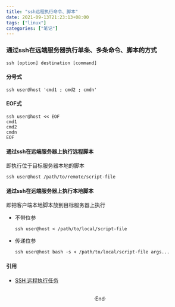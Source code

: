 ```yaml
---
title: "ssh远程执行命令、脚本"
date: 2021-09-13T21:23:13+08:00
tags: ["linux"]
categories: ["笔记"]
---
```


### 通过ssh在远端服务器执行单条、多条命令、脚本的方式

`ssh [option] destination [command]`

#### 分号式

`ssh user@host 'cmd1 ; cmd2 ; cmdn'`

#### EOF式

```
ssh user@host << EOF
cmd1
cmd2
cmdn
EOF
```

#### 通过ssh在远端服务器上执行远程脚本

即执行位于目标服务器本地的脚本

`ssh user@host /path/to/remote/script-file`

#### 通过ssh在远端服务器上执行本地脚本

即把客户端本地脚本放到目标服务器上执行

- 不带位参

  `ssh user@host < /path/to/local/script-file`

- 传递位参

  `ssh user@host bash -s < /path/to/local/script-file args...`

#### 引用

- [SSH 远程执行任务](https://www.cnblogs.com/sparkdev/p/6842805.html)


<br>

<center>  ·End·  </center>
